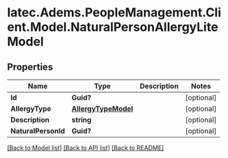 # Iatec.Adems.PeopleManagement.Client.Model.NaturalPersonAllergyLiteModel
## Properties

Name | Type | Description | Notes
------------ | ------------- | ------------- | -------------
**Id** | **Guid?** |  | [optional] 
**AllergyType** | [**AllergyTypeModel**](AllergyTypeModel.md) |  | [optional] 
**Description** | **string** |  | [optional] 
**NaturalPersonId** | **Guid?** |  | [optional] 

[[Back to Model list]](../README.md#documentation-for-models) [[Back to API list]](../README.md#documentation-for-api-endpoints) [[Back to README]](../README.md)

